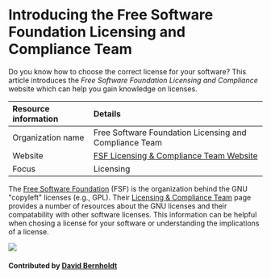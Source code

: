 # Introducing the Free Software Foundation Licensing and Compliance Team

Do you know how to choose the correct license for your software? This article introduces the *Free Software Foundation Licensing and Compliance* website which can help you gain knowledge on licenses.

Resource information | Details 
:--- | :--- 
Organization name | Free Software Foundation Licensing and Compliance Team
Website | [FSF Licensing & Compliance Team Website](http://www.fsf.org/licensing/)
Focus | Licensing

The [Free Software Foundation](http://www.fsf.org/) (FSF) is the organization behind the GNU "copyleft" licenses (e.g., GPL).  Their [Licensing & Compliance Team](http://www.fsf.org/licensing/) page provides a number of resources about the GNU licenses and their compatability with other software licenses.  This information can be helpful when chosing a license for your software or understanding the implications of a license.

<img src='https://github.com/betterscientificsoftware/images/blob/master/Logo-class-fsf-new.png' class='logo' />

#### Contributed by [David Bernholdt](http://github.com/bernhold "David Bernholdt")

<!---
Publish: yes
Categories: collaboration
Topics: licensing
Tags: website
Level: 2
Prerequisites: defaults
Aggregate: none
--->
